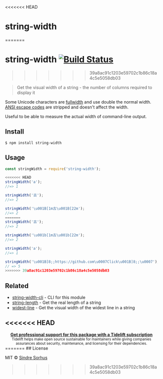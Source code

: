 <<<<<<< HEAD
# string-width
=======
# string-width [![Build Status](https://travis-ci.org/sindresorhus/string-width.svg?branch=master)](https://travis-ci.org/sindresorhus/string-width)
>>>>>>> 39a8ac91c1203e59702c1b86c18a4c5e5058db03

> Get the visual width of a string - the number of columns required to display it

Some Unicode characters are [fullwidth](https://en.wikipedia.org/wiki/Halfwidth_and_fullwidth_forms) and use double the normal width. [ANSI escape codes](https://en.wikipedia.org/wiki/ANSI_escape_code) are stripped and doesn't affect the width.

Useful to be able to measure the actual width of command-line output.


## Install

```
$ npm install string-width
```


## Usage

```js
const stringWidth = require('string-width');

<<<<<<< HEAD
stringWidth('a');
//=> 1

stringWidth('古');
//=> 2

stringWidth('\u001B[1m古\u001B[22m');
//=> 2
=======
stringWidth('古');
//=> 2

stringWidth('\u001b[1m古\u001b[22m');
//=> 2

stringWidth('a');
//=> 1

stringWidth('\u001B]8;;https://github.com\u0007Click\u001B]8;;\u0007');
// => 5
>>>>>>> 39a8ac91c1203e59702c1b86c18a4c5e5058db03
```


## Related

- [string-width-cli](https://github.com/sindresorhus/string-width-cli) - CLI for this module
- [string-length](https://github.com/sindresorhus/string-length) - Get the real length of a string
- [widest-line](https://github.com/sindresorhus/widest-line) - Get the visual width of the widest line in a string


<<<<<<< HEAD
---

<div align="center">
	<b>
		<a href="https://tidelift.com/subscription/pkg/npm-string-width?utm_source=npm-string-width&utm_medium=referral&utm_campaign=readme">Get professional support for this package with a Tidelift subscription</a>
	</b>
	<br>
	<sub>
		Tidelift helps make open source sustainable for maintainers while giving companies<br>assurances about security, maintenance, and licensing for their dependencies.
	</sub>
</div>
=======
## License

MIT © [Sindre Sorhus](https://sindresorhus.com)
>>>>>>> 39a8ac91c1203e59702c1b86c18a4c5e5058db03
